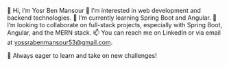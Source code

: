 👋 Hi, I’m Yosr Ben Mansour
👀 I’m interested in web development and backend technologies.
🌱 I’m currently learning Spring Boot and Angular.
💞️ I’m looking to collaborate on full-stack projects, especially with Spring Boot, Angular, and the MERN stack.
📫 You can reach me on LinkedIn or via email at yossrabenmansour53@gmail.com.

🚀 Always eager to learn and take on new challenges!
